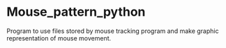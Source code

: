 # Mouse_pattern_python

Program to use files stored by mouse tracking program and make graphic representation of mouse movement.
